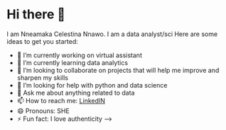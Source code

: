 # Hi there 👋

I am Nneamaka Celestina Nnawo.
I am a data analyst/sci
Here are some ideas to get you started:

- 🔭 I’m currently working on virtual assistant
- 🌱 I’m currently learning data analytics
- 👯 I’m looking to collaborate on projects that will help me improve and sharpen my skills
- 🤔 I’m looking for help with python and data science
- 💬 Ask me about anything related to data
- 📫 How to reach me: [LinkedIN](https://www.linkedin.com/in/nneamaka-nnawo-74597b299)
- 😄 Pronouns: SHE
- ⚡ Fun fact: I love authenticity
-->
